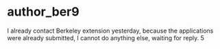 # author_ber9
I already contact Berkeley extension yesterday, because the applications were already submitted, I cannot do anything else, waiting for reply. 5
